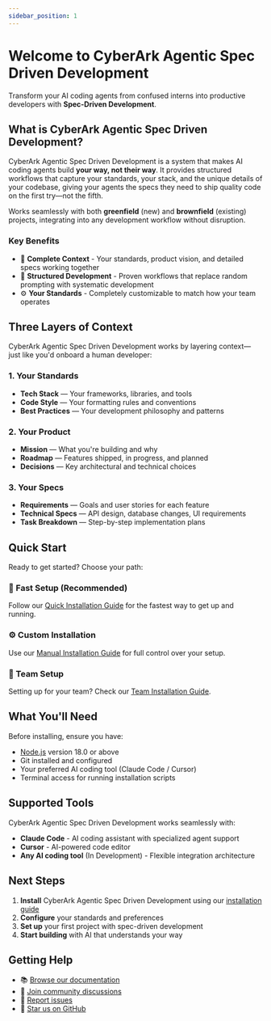 ```yaml
---
sidebar_position: 1
---
```


# Welcome to CyberArk Agentic Spec Driven Development

Transform your AI coding agents from confused interns into productive developers with **Spec-Driven Development**.

## What is CyberArk Agentic Spec Driven Development?

CyberArk Agentic Spec Driven Development is a system that makes AI coding agents build **your way, not their way**. It provides structured workflows that capture your standards, your stack, and the unique details of your codebase, giving your agents the specs they need to ship quality code on the first try—not the fifth.

Works seamlessly with both **greenfield** (new) and **brownfield** (existing) projects, integrating into any development workflow without disruption.

### Key Benefits

- 🎯 **Complete Context** - Your standards, product vision, and detailed specs working together
- 🔄 **Structured Development** - Proven workflows that replace random prompting with systematic development
- ⚙️ **Your Standards** - Completely customizable to match how your team operates

## Three Layers of Context

CyberArk Agentic Spec Driven Development works by layering context—just like you'd onboard a human developer:

### 1. Your Standards
- **Tech Stack** — Your frameworks, libraries, and tools
- **Code Style** — Your formatting rules and conventions
- **Best Practices** — Your development philosophy and patterns

### 2. Your Product
- **Mission** — What you're building and why
- **Roadmap** — Features shipped, in progress, and planned
- **Decisions** — Key architectural and technical choices

### 3. Your Specs
- **Requirements** — Goals and user stories for each feature
- **Technical Specs** — API design, database changes, UI requirements
- **Task Breakdown** — Step-by-step implementation plans

## Quick Start

Ready to get started? Choose your path:

### 🚀 Fast Setup (Recommended)
Follow our [Quick Installation Guide](./installation/quick-start) for the fastest way to get up and running.

### ⚙️ Custom Installation
Use our [Manual Installation Guide](./installation/manual) for full control over your setup.

### 👥 Team Setup
Setting up for your team? Check our [Team Installation Guide](./installation/team-setup).

## What You'll Need

Before installing, ensure you have:

- [Node.js](https://nodejs.org/en/download/) version 18.0 or above
- Git installed and configured
- Your preferred AI coding tool (Claude Code / Cursor)
- Terminal access for running installation scripts

## Supported Tools

CyberArk Agentic Spec Driven Development works seamlessly with:

- **Claude Code** - AI coding assistant with specialized agent support
- **Cursor** - AI-powered code editor
- **Any AI coding tool** (In Development) - Flexible integration architecture

## Next Steps

1. **Install** CyberArk Agentic Spec Driven Development using our [installation guide](./installation/overview)
2. **Configure** your standards and preferences
3. **Set up** your first project with spec-driven development
4. **Start building** with AI that understands your way

## Getting Help

- 📚 [Browse our documentation](./installation/overview)
- 💬 [Join community discussions](https://github.com/ChenReuven/cyberark-ai-spec-os/discussions)
- 🐛 [Report issues](https://github.com/ChenReuven/cyberark-ai-spec-os/issues)
- 🌟 [Star us on GitHub](https://github.com/ChenReuven/cyberark-ai-spec-os)
